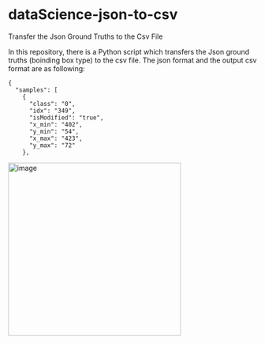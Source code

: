 # dataScience-json-to-csv
Transfer the Json Ground Truths to the Csv File

In this repository, there is a Python script which transfers the Json ground truths (boinding box type) to the csv file. The json format and the output csv format are as following:

    {
      "samples": [
        {
          "class": "0",
          "idx": "349",
          "isModified": "true",
          "x_min": "402",
          "y_min": "54",
          "x_max": "423",
          "y_max": "72"
        },
        
<img width="350" alt="image" src="https://user-images.githubusercontent.com/20106869/129527796-e5006e25-b999-412a-9f7a-b5206e89d1cc.png">
